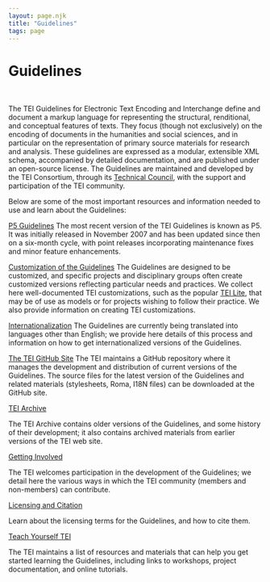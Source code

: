 ```yaml
---
layout: page.njk
title: "Guidelines"
tags: page
---
```

# Guidelines



 
 


 The TEI Guidelines for Electronic Text Encoding and
 Interchange define and document a markup language for representing the structural,
 renditional, and conceptual features of texts. They focus (though not exclusively)
 on the encoding of documents in the humanities and social sciences, and in particular
 on the representation of primary source materials for research and analysis. These
 guidelines are expressed as
 a modular, extensible XML schema, accompanied by detailed documentation, and are published
 under an open-source license. The Guidelines are maintained and developed by the TEI
 Consortium, through its [Technical Council](/activities/Council/), with the support and participation of the TEI community.
 
 Below are some of the most important resources and information needed to use and learn
 about the Guidelines:
 
 [P5 Guidelines](P5/)
The most recent version of the TEI Guidelines is known as P5. It was initially released
 in November 2007 and has been updated since then on a
 six-month cycle, with point releases incorporating maintenance fixes and minor feature
 enhancements.
 
 [Customization of the Guidelines](Customization/)
The Guidelines are designed to be customized, and specific projects and disciplinary
 groups often create customized versions reflecting particular needs and practices.
 We collect here well-documented TEI customizations, such as the popular [TEI Lite](Customization/Lite/), that may be of use as models or for projects wishing to follow their practice. We
 also provide information on creating TEI customizations.
 
 [Internationalization](../Tools/index.html#I18N)
The Guidelines are currently being translated into languages other than English; we
 provide here details of this process and information on how to get internationalized
 versions of the Guidelines.
 
 [The TEI GitHub Site](https://github.com/TEIC)
The TEI maintains a GitHub repository where it manages the development and distribution
 of current versions of the Guidelines. The source files for the latest
 version of the Guidelines and related materials (stylesheets, Roma, I18N
 files) can be downloaded at the GitHub site.
 
 [TEI Archive](/Vault/)
 
 The TEI Archive contains older versions of the Guidelines, and some history of their
 development; it also contains archived materials from earlier versions of the TEI
 web site.
 
 [Getting Involved](../Support/)
 
 The TEI welcomes participation in the development of the Guidelines; we detail here
 the various ways in which the TEI community (members and non-members) can contribute.
 
 [Licensing and Citation](https://tei-c.org/guidelines/licensing-and-citation/)
 
 Learn about the licensing terms for the Guidelines, and how to cite them.
 
 [Teach Yourself TEI](../Support/Learn/)
 
 The TEI maintains a list of resources and materials that can help you get started
 learning the Guidelines, including links to workshops, project documentation, and
 online tutorials.
 
  
